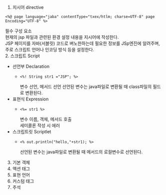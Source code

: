 1. 지시어 directive
```
<%@ page language="jaba" contentType="txex/htlm; charse=UTF-8" page Encoding="UTF-8" %>
```
필수 구성 요소<br>
현재의 jsp 파일과 관련된 환경 설정 내용을 지시어에 작성한다.<br>
JSP 페이지를 자바(서블릿) 코드로 벼노한하는데 필요한 정보를 JSp엔진에 알려주며, 주로 스크립트 언어나 인코딩 방식 등을 설정한다.<br>
2. 스크립트 Script
  - 선언부 Declaration
    - ```
      <%! String str1 ="JSP"; %>
      ```
      변수 선언, 메서드 선언
      선언된 변수는 java파일로 변환될 때 class파일의 필드로 변환된다.
  - 표현식 Expression
    - ```
      <%= str1 %>
      ```
      변수 이름, 객체, 메서드 호출<br>
      세미콜론 작성 시 에러
  - 스크립트릿 Scriptlet
    - ```
      <% out.println("hello,"+str1); %>
      ```
      선언된 변수는 java파일로 변환될 때 메서드의 로컬변수로 선언된다.
      
3. 기본 객체
4. 액션 태그
5. 표현 언어
6. 커스텀 태그
7. 주석
